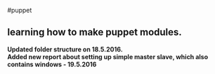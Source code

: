 #puppet
## learning how to make puppet modules.
**Updated folder structure on 18.5.2016.  
Added new report about setting up simple master slave, which also contains windows - 19.5.2016**
